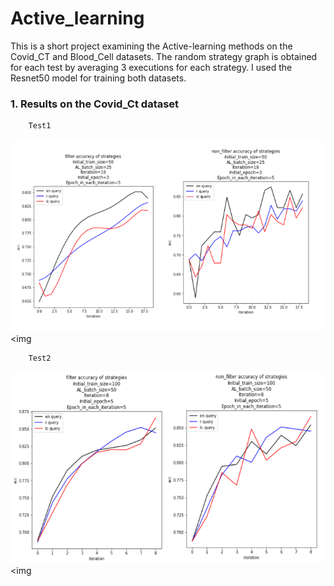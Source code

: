 # Active_learning
This is a short project examining the Active-learning methods on the Covid_CT and Blood_Cell datasets. The random strategy graph is obtained for each test by averaging 3 executions for each strategy. I used the Resnet50 model for training both datasets.

### 1. Results on the Covid_Ct dataset
        Test1
<img src="https://github.com/alish1377/Active_learning/blob/main/assets/dataset1_test1.png" /><img

        Test2
<img src="https://github.com/alish1377/Active_learning/blob/main/assets/dataset1_test2.png" /><img

